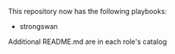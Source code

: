 This repository now has the following playbooks:
- strongswan

Additional README.md are in each role's catalog